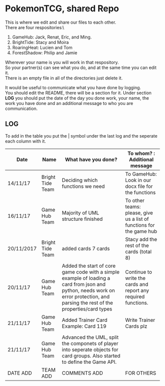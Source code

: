 # PokemonTCG, shared Repo

This is where we edit and share our files to each other.\
There are four respositories:\

1. GameHub: Jack, Renat, Eric, and Ming. 
2. BrightTide: Stacy and Moira
3. RoaringHeat: Lucien and Tom
4. ForestShadow: Philip and Jamie 

Wherever your name is you will work in that respository.\
So your partner(s) can see what you do, and at the same time you can edit it.\
There is an empty file in all of the directories just delete it.

It would be useful to communicate what you have done by logging. \
You should edit the README, there will be a section for it. Under section **LOG** you should put the date of the day you done work, your name, the work you have done and an additional message to who you are communication. 

## LOG

To add in the table you put the | symbol under the last log and the seperate each column with it.


| Date | Name | What have you done? | To whom? : Additional message | 
| ---- | ---- | ------------------- | ------------------ |
| 14/11/17 | Bright Tide Team | Deciding which functions we need | To GameHub: Look in our docx file for the functions |
| 16/11/17 | Game Hub Team | Majority of UML structure finished | To other teams: please, give us a list of functions for the game hub |
| 20/11/2017 | Bright Tide Team | added cards 7 cards | Stacy add the rest of the cards (total 8) |
| 20/11/17 | Game Hub Team |  Added the start of core game code with a simple example of loading a card from json and python, needs work on error protection, and parsing the rest of the properties/card types |   Continue to write the cards and report any required functions. |
| 21/11/17 | Game Hub Team |  Added Trainer Card Example: Card 119 | Write Trainer Cards plz |
| 21/11/17 | Game Hub Team |  Advanced the UML, split the componets of player into seperate objects for card groups. Also started to define the Game API. |  |
| DATE ADD | TEAM ADD | COMMENTS ADD | FOR OTHERS |

 
